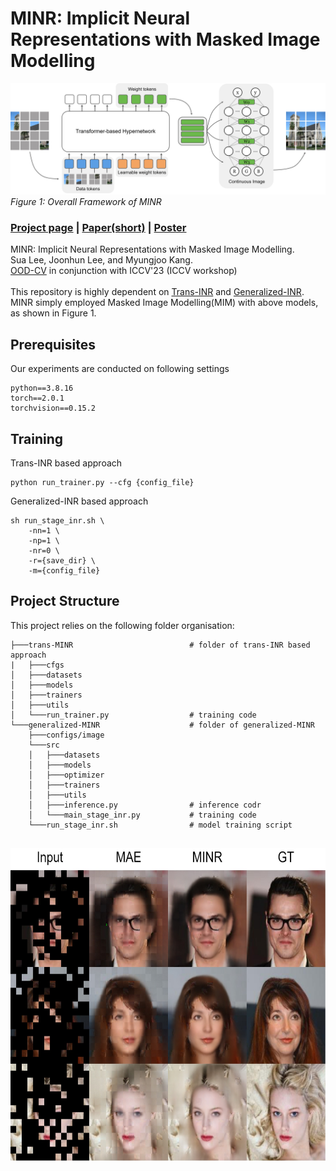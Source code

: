 # MINR: Implicit Neural Representations with Masked Image Modelling
![framework_figure](./media/framework_figure.jpg)*Figure 1: Overall Framework of MINR*
### [Project page](https://heosuab.github.io/MINR/) | [Paper(short)](https://github.com/eccv22-ood-workshop/eccv22-ood-workshop.github.io/blob/new/camera_ready/CameraReady%2045.pdf) | [Poster](https://heosuab.github.io/MINR/static/files/MINR_poster.pdf)
MINR: Implicit Neural Representations with Masked Image Modelling.<br>
Sua Lee, Joonhun Lee, and Myungjoo Kang.<br>
[OOD-CV](https://www.ood-cv.org/) in conjunction with ICCV'23 (ICCV workshop)<br><br>
This repository is highly dependent on [Trans-INR](https://github.com/yinboc/trans-inr) and [Generalized-INR](https://github.com/kakaobrain/ginr-ipc).<br>
MINR simply employed Masked Image Modelling(MIM) with above models, as shown in Figure 1.

## Prerequisites
Our experiments are conducted on following settings
```
python==3.8.16
torch==2.0.1
torchvision==0.15.2
```

## Training
Trans-INR based approach
``` 
python run_trainer.py --cfg {config_file}
```
Generalized-INR based approach
```
sh run_stage_inr.sh \
    -nn=1 \
    -np=1 \
    -nr=0 \
    -r={save_dir} \
    -m={config_file}
```

## Project Structure
This project relies on the following folder organisation:
```
├───trans-MINR                          # folder of trans-INR based approach
|   ├───cfgs                            
│   ├───datasets
│   ├───models
│   ├───trainers
│   ├───utils                                               
│   └───run_trainer.py                  # training code
└───generalized-MINR                    # folder of generalized-MINR
    ├───configs/image               
    └───src
    │   ├───datasets
    │   ├───models
    │   ├───optimizer
    │   ├───trainers
    │   ├───utils
    │   ├───inference.py                # inference codr
    │   └───main_stage_inr.py           # training code
    └───run_stage_inr.sh                # model training script         
                          
```
<img src=./media/results_figure.jpg width="600" height="500"/>